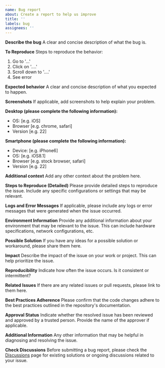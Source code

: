 ```yaml
---
name: Bug report
about: Create a report to help us improve
title: ''
labels: bug
assignees: ''
---
```


**Describe the bug**
A clear and concise description of what the bug is.

**To Reproduce**
Steps to reproduce the behavior:
1. Go to '...'
2. Click on '....'
3. Scroll down to '....'
4. See error

**Expected behavior**
A clear and concise description of what you expected to happen.

**Screenshots**
If applicable, add screenshots to help explain your problem.

**Desktop (please complete the following information):**
 - OS: [e.g. iOS]
 - Browser [e.g. chrome, safari]
 - Version [e.g. 22]

**Smartphone (please complete the following information):**
 - Device: [e.g. iPhone6]
 - OS: [e.g. iOS8.1]
 - Browser [e.g. stock browser, safari]
 - Version [e.g. 22]

**Additional context**
Add any other context about the problem here.

**Steps to Reproduce (Detailed)**
Please provide detailed steps to reproduce the issue. Include any specific configurations or settings that may be relevant.

**Logs and Error Messages**
If applicable, please include any logs or error messages that were generated when the issue occurred.

**Environment Information**
Provide any additional information about your environment that may be relevant to the issue. This can include hardware specifications, network configurations, etc.

**Possible Solution**
If you have any ideas for a possible solution or workaround, please share them here.

**Impact**
Describe the impact of the issue on your work or project. This can help prioritize the issue.

**Reproducibility**
Indicate how often the issue occurs. Is it consistent or intermittent?

**Related Issues**
If there are any related issues or pull requests, please link to them here.

**Best Practices Adherence**
Please confirm that the code changes adhere to the best practices outlined in the repository's documentation.

**Approval Status**
Indicate whether the resolved issue has been reviewed and approved by a trusted person. Provide the name of the approver if applicable.

**Additional Information**
Any other information that may be helpful in diagnosing and resolving the issue.

**Check Discussions**
Before submitting a bug report, please check the [Discussions](https://github.com/Bryan-Roe/semantic-kernel/discussions) page for existing solutions or ongoing discussions related to your issue.
